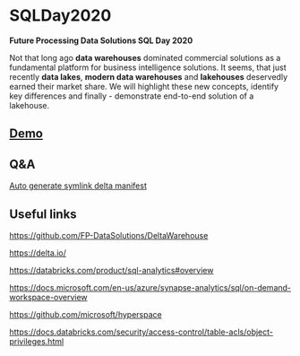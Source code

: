 # SQLDay2020
**Future Processing Data Solutions SQL Day 2020** 

Not that long ago **data warehouses** dominated commercial solutions as a fundamental platform for business intelligence solutions.
 It seems, that just recently **data lakes**, **modern data warehouses** and **lakehouses** deservedly earned their market share.
 We will highlight these new concepts, identify key differences and finally - demonstrate end-to-end solution of a lakehouse.

## [Demo](./Demos/Demo.md) 

## Q&A

[Auto generate symlink delta manifest](./Demos/AutoGenDeltaManifest.md)

## Useful links

https://github.com/FP-DataSolutions/DeltaWarehouse

https://delta.io/

https://databricks.com/product/sql-analytics#overview

https://docs.microsoft.com/en-us/azure/synapse-analytics/sql/on-demand-workspace-overview

https://github.com/microsoft/hyperspace

https://docs.databricks.com/security/access-control/table-acls/object-privileges.html



